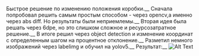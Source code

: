 Быстрое решение по изменению положения коробки.__
Сначала попробовал решить самым простым способом - через opencv,а именно через abs diff. Но результаты были неприемлемы.__
Вторая идея была решать через 6dpe, но это слишком сложное и ресурсозатратное решение.__
В итоге решил через object detection и изменение координат с определенным шагом на процентное отклонение.__
Разметил немного изображений через labelimg и обучил на yolov5.__
Результат:__
![Alt Text](https://github.com/SergeySkopin/SergeyS_pet/blob/master/BIA_detection/box_drop.gif)
